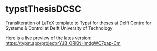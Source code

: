 # typstThesisDCSC
Transliteration of LaTeX template to Typst for theses at Delft Centre for Systems &amp; Control at Delft University of Technology

Here is a live preview of the lates version: https://typst.app/project/rYJB_ORKNHmdgWC7pap-Cm
